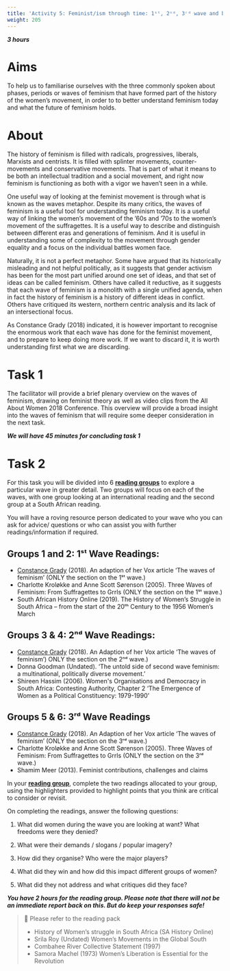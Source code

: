 ```yaml
---
title: 'Activity 5: Feminist/ism through time: 1ˢᵗ, 2ⁿᵈ, 3ʳᵈ wave and beyond?'
weight: 205
---
```


***3 hours***

# Aims

To help us to familiarise ourselves with the three commonly spoken
about phases, periods or waves of feminism that have formed part of
the history of the women’s movement, in order to to better understand
feminism today and what the future of feminism holds.

# About

The history of feminism is filled with radicals, progressives, liberals,
Marxists and centrists. It is filled with splinter movements,
counter-movements and conservative movements. That is part of what it means
to be both an intellectual tradition and a social movement, and right
now feminism is functioning as both with a vigor we haven’t seen in a
while.

One useful way of looking at the feminist movement is through what is
known as the waves metaphor. Despite its many critics, the waves of
feminism is a useful tool for understanding feminism today. It is a
useful way of linking the women’s movement of the ’60s and ’70s to the
women’s movement of the suffragettes. It is a useful way to describe
and distinguish between different eras and generations of feminism.
And it is useful in understanding some of complexity to the movement
through gender equality and a focus on the individual battles women
face.

Naturally, it is not a perfect metaphor. Some have argued that its
historically misleading and not helpful politically, as it suggests that
gender activism has been for the most part unified around one set of
ideas, and that set of ideas can be called feminism. Others have called
it reductive, as it suggests that each wave of feminism is a monolith
with a single unified agenda, when in fact the history of feminism is a
history of different ideas in conflict. Others have critiqued its western,
northern centric analysis and its lack of an intersectional focus.

As Constance Grady (2018) indicated, it is however important to
recognise the enormous work that each wave has done for the feminist
movement, and to prepare to keep doing more work. If we want to
discard it, it is worth understanding first what we are discarding.

# Task 1

The facilitator will provide a brief plenary overview on the waves of
feminism, drawing on feminist theory as well as video clips from the All
About Women 2018 Conference. This overview will provide a broad
insight into the waves of feminism that will require some deeper
consideration in the next task.

***We will have 45 minutes for concluding task 1***

# Task 2

For this task you will be divided into 6 <u>**reading groups**</u> to explore a
particular wave in greater detail. Two groups will focus on each of the
waves, with one group looking at an international reading and the
second group at a South African reading.

You will have a roving resource person dedicated to your wave who
you can ask for advice/ questions or who can assist you with further
readings/information if required.

## Groups 1 and 2: 1ˢᵗ Wave Readings:

* [Constance Grady] \(2018). An adaption of her Vox article ‘The
  waves of feminism’ (ONLY the section on the 1ˢᵗ wave.)
* Charlotte Kroløkke and Anne Scott Sørenson (2005). Three Waves
  of Feminism: From Suffragettes to Grrls (ONLY the section on the
  1ˢᵗ wave.)
* South African History Online (2019). The History of Women’s
  Struggle in South Africa – from the start of the 20ᵗʰ Century to the
  1956 Women’s March

## Groups 3 & 4: 2ⁿᵈ Wave Readings:

* [Constance Grady] \(2018). An Adaption of her Vox article ‘The
  waves of feminism’) ONLY the section on the 2ⁿᵈ wave.)
* Donna Goodman (Undated). ‘The untold side of second wave
  feminism: a multinational, politically diverse movement.’
* Shireen Hassim (2006). Women's Organisations and Democracy in
  South Africa: Contesting Authority, Chapter 2 ‘The Emergence of
  Women as a Political Constituency: 1979-1990’

## Groups 5 & 6: 3ʳᵈ Wave Readings

* [Constance Grady] \(2018). An Adaption of her Vox article ‘The
  waves of feminism’ (ONLY the section on the 3ʳᵈ wave.)
* Charlotte Kroløkke and Anne Scott Sørenson (2005). Three Waves
  of Feminism: From Suffragettes to Grrls (ONLY the section on the
  3ʳᵈ wave.)
* Shamim Meer (2013). Feminist contributions, challenges and claims

[Constance Grady]: https://www.vox.com/authors/constance-grady

In your <u>**reading group**</u>, complete the two readings allocated to your
group, using the highlighters provided to highlight points that you
think are critical to consider or revisit.

On completing the readings, answer the following questions:

1. What did women during the wave you are looking at want?
   What freedoms were they denied?

2. What were their demands / slogans / popular imagery?

3. How did they organise? Who were the major players?

4. What did they win and how did this impact different groups of
   women?

5. What did they not address and what critiques did they face?

***You have 2 hours for the reading group. Please note that there
will not be an immediate report back on this. But do keep your
responses safe!***

> 📖️ Please refer to the reading pack
>
> * History of Women’s struggle in South Africa (SA History Online)
> * Srila Roy (Undated) Women’s Movements in the Global South
> * Combahee River Collective Statement (1997)
> * Samora Machel (1973) Women’s Liberation is Essential for the Revolution
